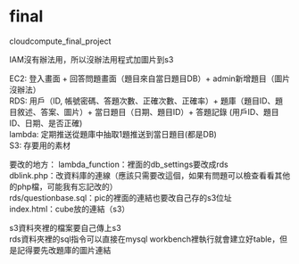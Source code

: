# final
cloudcompute_final_project

IAM沒有辦法用，所以沒辦法用程式加圖片到s3  

EC2:
登入畫面 + 回答問題畫面（題目來自當日題目DB）+ admin新增題目（圖片沒辦法）  
RDS:
用戶（ID, 帳號密碼、答題次數、正確次數、正確率）+ 題庫（題目ID、題目敘述、答案、圖片）+ 當日題目（日期、題目ID）+ 答題記錄 (用戶ID、題目ID、日期、是否正確)  
lambda:
定期推送從題庫中抽取1題推送到當日題目(都是DB)  
S3:
存要用的素材

要改的地方：
lambda_function：裡面的db_settings要改成rds  
dblink.php：改資料庫的連線（應該只需要改這個，如果有問題可以檢查看看其他的php檔，可能我有忘記改的）  
rds/questionbase.sql：pic的裡面的連結也要改自己存的s3位址  
index.html：cube放的連結（s3）  

s3資料夾裡的檔案要自己傳上s3  
rds資料夾裡的sql指令可以直接在mysql workbench裡執行就會建立好table，但是記得要先改題庫的圖片連結  